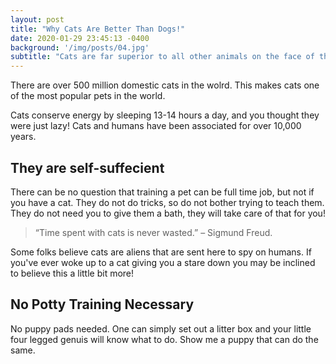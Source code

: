 ```yaml
--- 
layout: post
title: "Why Cats Are Better Than Dogs!"
date: 2020-01-29 23:45:13 -0400
background: '/img/posts/04.jpg'
subtitle: "Cats are far superior to all other animals on the face of the planet!"
---
```


<p>There are over 500 million domestic cats in the wolrd. This makes cats one of the most popular pets in the world. </p>

<p>Cats conserve energy by sleeping 13-14 hours a day, and you thought they were just lazy! Cats and humans have been associated for over 10,000 years.
</p>



<h2 class="section-heading">They are self-suffecient</h2>

<p>There can be no question that training a pet can be full time job, but not if you have a cat. They do not do tricks, so do not bother trying to teach them. They do not need you to give them a bath, they will take care of that for you!
</p>



<blockquote class="blockquote">“Time spent with cats is never wasted.” – Sigmund Freud.</blockquote>

<p>Some folks believe cats are aliens that are sent here to spy on humans. If you've ever woke up to a cat giving you a stare down you may be inclined to believe this a little bit more!
</p>

<h2 class="section-heading">No Potty Training Necessary</h2>

<p>No puppy pads needed. One can simply set out a litter box and your little four legged genuis will know what to do. Show me a puppy that can do the same.
</p>
